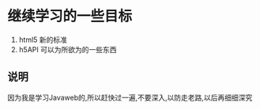 # 继续学习的一些目标

1.  html5  新的标准
2.  h5API  可以为所欲为的一些东西

## 说明

因为我是学习Javaweb的,所以赶快过一遍,不要深入,以防走老路,以后再细细深究